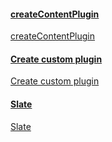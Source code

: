 #### [createContentPlugin](plugins/createContentPlugin.md)

[createContentPlugin](plugins/createContentPlugin.md)

#### [Create custom plugin](plugins/create.md)

[Create custom plugin](plugins/create.md)

#### [Slate](plugins/slate.md)

[Slate](plugins/slate.md)
